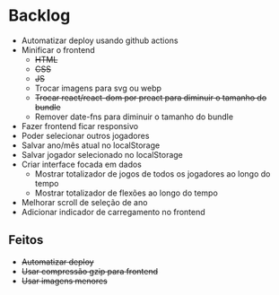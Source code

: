 # Backlog

- Automatizar deploy usando github actions
- Minificar o frontend
  - ~~HTML~~
  - ~~CSS~~
  - ~~JS~~
  - Trocar imagens para svg ou webp
  - ~~Trocar react/react-dom por preact para diminuir o tamanho do bundle~~
  - Remover date-fns para diminuir o tamanho do bundle
- Fazer frontend ficar responsivo
- Poder selecionar outros jogadores
- Salvar ano/mês atual no localStorage
- Salvar jogador selecionado no localStorage
- Criar interface focada em dados
  - Mostrar totalizador de jogos de todos os jogadores ao longo do tempo
  - Mostrar totalizador de flexões ao longo do tempo
- Melhorar scroll de seleção de ano
- Adicionar indicador de carregamento no frontend

## Feitos

- ~~Automatizar deploy~~
- ~~Usar compressão gzip para frontend~~
- ~~Usar imagens menores~~
